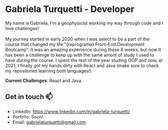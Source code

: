 # Gabriela Turquetti - Developer
My name is Gabriela, I'm a geophysicist working my way through code and I love challenges!<br><br>
My journey started in early 2020 when I was select to be a part of the course that changed my life "{reprograma} Front-End Development Bootcamp". It was an amazing experience during these 8 weeks, but now It has been a challenge to keep up with the same amont of study I used to have during the course. I spent the rest of the year studing OOP and now, at 2021, I finally got my hands dirty with React and Java (make sure to check my repositories learning both languages!).

**Current Challenges**: React and Java.


## Get in touch 📫
- LinkedIn: https://www.linkedin.com/in/gabriela-turquetti/
- Porfolio: Soon!
- Email: gabrielaturquetti@gmail.com
